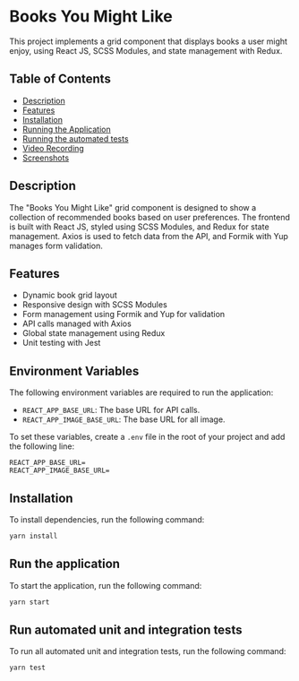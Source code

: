# Books You Might Like

This project implements a grid component that displays books a user might enjoy, using React JS, SCSS Modules, and state management with Redux.

## Table of Contents
- [Description](#description)
- [Features](#features)
- [Installation](#installation)
- [Running the Application](#running-the-application)
- [Running the automated tests](#run-automated-unit-and-integration-tests)
- [Video Recording](#video-recording)
- [Screenshots](#screenshots)

## Description
The "Books You Might Like" grid component is designed to show a collection of recommended books based on user preferences. The frontend is built with React JS, styled using SCSS Modules, and Redux for state management. Axios is used to fetch data from the API, and Formik with Yup manages form validation.

## Features
- Dynamic book grid layout
- Responsive design with SCSS Modules
- Form management using Formik and Yup for validation
- API calls managed with Axios
- Global state management using Redux
- Unit testing with Jest

## Environment Variables
The following environment variables are required to run the application:

- `REACT_APP_BASE_URL`: The base URL for API calls.
- `REACT_APP_IMAGE_BASE_URL`: The base URL for all image.

To set these variables, create a `.env` file in the root of your project and add the following line:

```plaintext
REACT_APP_BASE_URL=
REACT_APP_IMAGE_BASE_URL=
```

## Installation
To install dependencies, run the following command:

```bash
yarn install
```

## Run the application
To start the application, run the following command:

```bash
yarn start
```

## Run automated unit and integration tests
To run all automated unit and integration tests, run the following command:

```bash
yarn test
```

